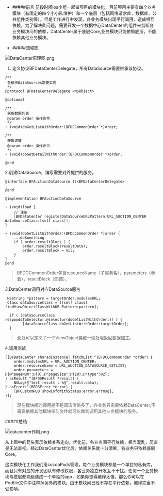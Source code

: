 - #####前言
前段时间ios小组一起做项目的模块化，目前项目主要有四个业务模块（有固定的四个小小队维护）和一个底层（包括网络请求库，数据库，公共组件类别等）。但是工作进行中发现，各业务模块出现平行调用，造成相互依赖。为了解决此问题，需要开发一个数据中心DataCenter的组件来剪断各业务模块间的依赖，DataCenter属于底层Core,业务模块只能依赖底层，不能依赖其他业务模块。

- #####流程图

![DataCenter原理图.png](http://upload-images.jianshu.io/upload_images/5641702-c865b9df6839f879.png?imageMogr2/auto-orient/strip%7CimageView2/2/w/1240)

1. 定义协议BFDataCenterDelegate，所有DataSource需要继承该协议。

```
/**
 各模块DataSources需要实现
 */
@protocol BFDataCenterDelegate <NSObject>

@optional

/**
 获取数据列表
 @param order 操作命令
 */
+ (void)doGetListWithOrder:(BFDCCommonOrder *)order;

/**
 获取详情
 @param order 操作命令
 */
+ (void)doGetDetailWithOrder:(BFDCCommonOrder *)order;

@end
```
2.创建DataSource，编写需要对外提供的服务。

```
@interface BFAuctionDataSource ()<BFDataCenterDelegate>

@end

@implementation BFAuctionDataSource

+ (void)load {
    // 注册
    [BFDataCenter registerDataSourceURLPattern:URL_AUCTION_CENTER dataSourceClass:[self class]];
}

+ (void)doGetListWithOrder:(BFDCCommonOrder *)order {
    ...doSomething
    if ( order.resultBlock ) {
        order.resultBlock(resultData);
        order.resultBlock = nil;
    }
}
@end
```
>BFDCCommonOrder包含resourceName（子服务名），parameters（参数），resultBlock（回调）。

3.DataCenter调用对应DataSource服务

```
 NSString *pattern = targetOrder.modulesURL;
 Class dataSourceClass = [[self class] findViewObjectClassWithURLPattern:pattern];

  if ( [dataSourceClass respondsToSelector:@selector(doGetListWithOrder:)] ) {
        [dataSourceClass doGetListWithOrder:targetOrder];
  }
```
>此处可以定义了一个ViewObject类统一做处理返回数据加工。

4.调用测试

```
[[BFDataCenter sharedInstance] fetchList:^(BFDCCommonOrder *order) {
    order.modulesURL = URL_AUCTION_CENTER;
    order.resourceName = URL_AUCTION_DATASOURCE_GETLIST;
    order.parameters = @{@"pageNum":@(0),@"pageSize":@(10),@"type":@2};
} asResult:^(BFDSResult *result) {
    NSLog(@"test result : %@",result.data);
} asError:^(BFDSError *error) {
    [BFCustomHUD showInfoWithStatus:error.errmsg];
}];
```
>现在模块间的调用是不是简洁清晰多了，各业务只需要依赖DataCenter,不需要依赖其他模块任何文件就可以做到调用其他业务模块的服务。

#####总结

![datacenter作用.png](http://upload-images.jianshu.io/upload_images/5641702-aa920c617b6b4d2b.png?imageMogr2/auto-orient/strip%7CimageView2/2/w/1240)

从上图中的箭头表示依赖关系走向，优化前，各业务间平行依赖，相当混乱，简直是无法直视。经过DataCenter优化后，依赖关系就十分清晰，各业务只依赖底层Core。

这次模块化工作我们用cocoaPods管理，每个业务模块都是一个单独的私有库，而且只有对应的开发团队有修改权限，各业务独立开发互不干扰。任何一个业务模块与底层都能组装成一个单独的app，如果你觉得编译太慢，那么你可以在Podfile文件中注释掉另外的模块，由于模块间已经不存在平行依赖，编译完全不受影响。
